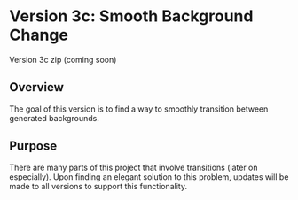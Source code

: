 # Version 3c: Smooth Background Change
Version 3c zip (coming soon)

## Overview
The goal of this version is to find a way to smoothly transition between generated backgrounds.

## Purpose
There are many parts of this project that involve transitions (later on especially). Upon finding an elegant solution to this problem, updates will be made to all versions to support this functionality.
